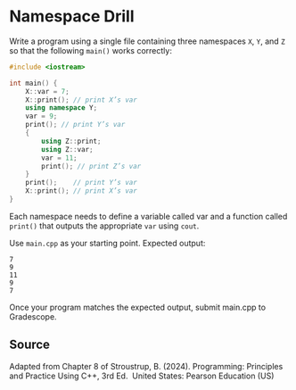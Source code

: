 # Namespace Drill
Write a program using a single file containing three namespaces `X`, `Y`, and `Z`
so that the following `main()` works correctly:

```c++
#include <iostream>

int main() {
    X::var = 7;
    X::print(); // print X’s var
    using namespace Y;
    var = 9;
    print(); // print Y’s var
    {
        using Z::print;
        using Z::var;
        var = 11;
        print(); // print Z’s var
    }
    print();    // print Y’s var
    X::print(); // print X’s var
}
```

Each namespace needs to define a variable called var and a function called `print()` that outputs the appropriate `var` using `cout`.

Use `main.cpp` as your starting point.
Expected output:
```
7
9
11
9
7
```
Once your program matches the expected output, submit main.cpp to Gradescope.

## Source
Adapted from Chapter 8 of 
Stroustrup, B. (2024). Programming: Principles and Practice Using C++, 3rd Ed. 
United States: Pearson Education (US)
